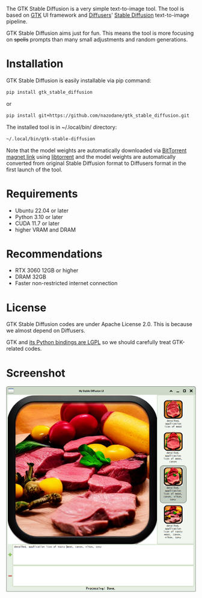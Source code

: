 The GTK Stable Diffusion is a very simple text-to-image tool. The tool is based on [GTK](https://en.wikipedia.org/wiki/GTK) UI framework and [Diffusers](https://github.com/huggingface/diffusers)' [Stable Diffusion](https://en.wikipedia.org/wiki/Stable_Diffusion) text-to-image pipeline.

GTK Stable Diffusion aims just for fun. This means the tool is more focusing on ~~spells~~ prompts than many small adjustments and random generations.

Installation
============
GTK Stable Diffusion is easily installable via pip command:
```bash
pip install gtk_stable_diffusion
```
or
```bash
pip install git+https://github.com/nazodane/gtk_stable_diffusion.git
```

The installed tool is in ~/.local/bin/ directory:
```bash
~/.local/bin/gtk-stable-diffusion
```

Note that the model weights are automatically downloaded via [BitTorrent magnet link](https://en.wikipedia.org/wiki/Magnet_URI_scheme) using [libtorrent](https://en.wikipedia.org/wiki/Libtorrent) and the model weights are automatically converted from original Stable Diffusion format to Diffusers format in the first launch of the tool.

Requirements
============
* Ubuntu 22.04 or later
* Python 3.10 or later
* CUDA 11.7 or later
* higher VRAM and DRAM

Recommendations
===============
* RTX 3060 12GB or higher
* DRAM 32GB
* Faster non-restricted internet connection

License
=======
GTK Stable Diffusion codes are under Apache License 2.0. This is because we almost depend on Diffusers.

GTK and [its Python bindings are LGPL](https://www.gtk.org/docs/language-bindings/python) so we should carefully treat GTK-related codes.

Screenshot
==========
![Screenshot Image](screenshot.png)


